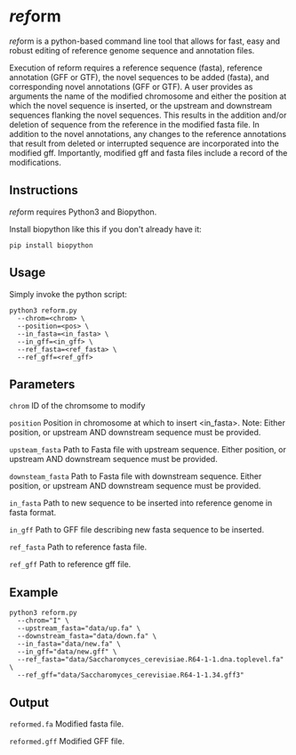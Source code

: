 # <i>ref</i>orm

*ref*orm is a python-based command line tool that allows for fast, easy and robust editing of reference genome sequence and annotation files.

Execution of reform requires a reference sequence (fasta), reference annotation (GFF or GTF), the novel sequences to be added (fasta), and corresponding novel annotations (GFF or GTF). A user provides as arguments the name of the modified chromosome and either the position at which the novel sequence is inserted, or the upstream and downstream sequences flanking the novel sequences. This results in the addition and/or deletion of sequence from the reference in the modified fasta file. In addition to the novel annotations, any changes to the reference annotations that result from deleted or interrupted sequence are incorporated into the modified gff.  Importantly, modified gff and fasta files include a record of the modifications.

## Instructions

*ref*orm requires Python3 and Biopython. 

Install biopython like this if you don't already have it:

`pip install biopython`

## Usage

Simply invoke the python script:

```
python3 reform.py 
  --chrom=<chrom> \
  --position=<pos> \ 
  --in_fasta=<in_fasta> \
  --in_gff=<in_gff> \
  --ref_fasta=<ref_fasta> \
  --ref_gff=<ref_gff>
```

## Parameters

`chrom` ID of the chromsome to modify

`position` Position in chromosome at which to insert <in_fasta>. Note: Either position, or upstream AND downstream sequence must be provided.

`upsteam_fasta` Path to Fasta file with upstream sequence. Either position, or upstream AND downstream sequence must be provided.

`downsteam_fasta` Path to Fasta file with downstream sequence. Either position, or upstream AND downstream sequence must be provided.

`in_fasta` Path to new sequence to be inserted into reference genome in fasta format.

`in_gff` Path to GFF file describing new fasta sequence to be inserted.

`ref_fasta` Path to reference fasta file.

`ref_gff` Path to reference gff file.

## Example

```
python3 reform.py 
  --chrom="I" \
  --upstream_fasta="data/up.fa" \
  --downstream_fasta="data/down.fa" \
  --in_fasta="data/new.fa" \
  --in_gff="data/new.gff" \
  --ref_fasta="data/Saccharomyces_cerevisiae.R64-1-1.dna.toplevel.fa" \
  --ref_gff="data/Saccharomyces_cerevisiae.R64-1-1.34.gff3"
```

## Output

`reformed.fa` Modified fasta file.

`reformed.gff` Modified GFF file.

